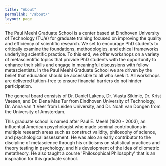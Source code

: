 ```yaml
---
title: "About"
permalink: "/about/"
layout: page
---
```


The Paul Meehl Graduate School is a center based at Eindhoven University of Technology (TU/e) for graduate training focused on improving the quality and efficiency of scientific research. We set to encourage PhD students to critically examine the foundations, methodologies, and ethical frameworks underlying scientific practice. To this end, we offer workshops on a variety of metascientific topics that provide PhD students with the opportunity to enhance their skills and engage in meaningful discussions with fellow metascientists. In the Paul Meehl Graduate School we are driven by the belief that education should be accessible to all who seek it. All workshops are delivered tuition-free to ensure financial barriers do not hinder participation.

The general board consists of Dr. Daniel Lakens, Dr. Vlasta Sikimić, Dr. Krist Vaesen, and Dr. Elena Mas Tur from Eindhoven University of Technology, Dr. Anna van 't Veer from Leiden University, and Dr. Noah van Dongen from the University of Amsterdam. 

This graduate school is named after Paul E. Meehl (1920 - 2003), an influential American psychologist who made seminal contributions in multiple research areas such as construct validity, philosophy of science, and psychological assessment. He was also an early contributor to the discipline of metascience through his criticisms on statistical practices and theory testing in psychology, and his development of the idea of cliometric metatheory. He also taught a course 'Philosophical Philosophy' that is an inspiration for this graduate school. 